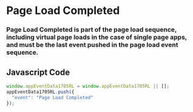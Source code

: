 # Page Load Completed

### Page Load Completed is part of the page load sequence, including virtual page loads in the case of single page apps, and must be the last event pushed in the page load event sequence.

## Javascript Code
```js
window.appEventData1705RL = window.appEventData1705RL || [];
appEventData1705RL.push({
  "event": "Page Load Completed"
});
```




